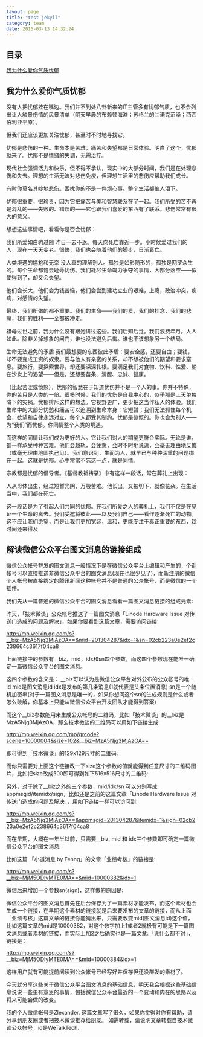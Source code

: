 ```yaml
---
layout: page
title: "test jekyll"
category: team
date: 2015-03-13 14:32:24
---
```



## 目录

[我为什么爱你气质忧郁](#我为什么爱你气质忧郁)

## 我为什么爱你气质忧郁
没有人把忧郁挂在嘴边。我们并不到处八卦新来的IT主管多有忧郁气质，也不会列出让人触景伤情的风景清单（阴天早晨的布赖顿海滩；苏格兰的兰诺克沼泽；西西伯利亚平原）。

但我们还应该更加关注忧郁，甚至时不时地寻找它。

忧郁是悲伤的一种。生命本是苦难，痛苦和失望都是日常体验。明白了这个，忧郁就来了。忧郁不是情绪的失调，无需治疗。

现代社会强调活力和快乐，但不得不承认，现实中的大部分时间，我们是在处理悲伤和失去。理想的生活无法对悲伤免疫，但理想生活里的悲伤应帮助我们成长。

有时你莫名其妙地悲伤。困扰你的不是一件烦心事。整个生活都催人泪下。

忧郁很重要，很珍贵，因为它把痛苦与美和智慧联系在了一起。我们所受的苦不再是混乱的——失败的、错误的——它也跟我们喜爱的东西有了联系。悲伤常常有很大的意义。

想想这些事情吧，看看你是否会忧郁：

我们所爱如白驹过隙
昨日一去不返。每天向死亡靠近一步。小时候爱过我们的人，现在一天天变老。很快，我们也会随着他们的脚步，日渐衰亡。

人类境遇的尴尬和无奈
没人真的理解别人。孤独是如影随形的，孤独是网罗众生的。每个生命都饱尝耻辱忧伤。我们耗尽生命竭力争夺的事情，大部分落空——假使得到了，却又会失望。

他们会长大，他们会为钱苦恼，他们会尝到建功立业的艰难，上瘾，政治冲突，疾病，对感情的失望。

最终，我们所做的都不重要。我们的生命——我们的爱，我们的挂念，我们的悲痛，我们的胜利——全都被冲走。

祖母过世之前，我为什么没有跟她讲过这些。我们后知后觉。我们浪费年月。人人如此。除非关掉想象的闸门，谁也没法避免后悔。谁也不该想象另一个结局。

生命无法避免的矛盾
我们最想要的东西彼此矛盾：要安全感，还要自由；要钱，却不要变成工资的奴隶。要与他人有亲密的关系，却不想被他们的期望和要求窒息。要旅行，要探索世界，却还要深深扎根。要满足我们对食物、饮料、性爱、躺在沙发上的渴望——但是，还想要苗条、清醒、忠诚、健康。

（比起苦涩或愤怒），忧郁的智慧在于知道忧伤并不是一个人的事。你并不特殊，你的苦只是人类的一份。很多时候，我们的忧伤是自我中心的，似乎那是上天单独降下的灾祸。忧郁排斥这样的想法。它视野更广，更少把这当作私人的体验。我们生命中的大部分忧愁和痛苦可以追溯到生命本身：它短暂；我们无法抓住每个机会，欲望和自律永远对立。每个人都受其制约。忧郁是慷慨的。你也会为别人——为“我们”而忧郁。你同情整个人类的境遇。

而这样的同情让我们成为更好的人。它让我们对人的期望更符合实际。无论是谁，都一样承受种种苦难。他们会越轨，会疲惫，会时不时地说谎，会毫无理由地反悔（或毫无理由地固执己见）。我们意识到，生而为人，就早已与种种深重的问题绑在一起。这就是忧郁。心中常常不忘这一点，就是同情。

宗教都是忧郁的倡导者。《基督教祈祷录》中有这样一段话，常在葬礼上出现：

人从母体出生，经过短暂光阴，万般苦难。他长出，又被切下，就像花朵。在生活当中，我们都在死亡。

这一段话是为了引起人们共同的忧郁。在我们所爱之人的葬礼上，我们不仅是在见证一个生命的离去。我们受邀将彼此——以及我们自己——看作逐渐死亡的动物。这不应让我们绝望，而是让我们更加宽容，温和，更能专注于真正重要的东西，趁时间还来得及

## 解读微信公众平台图文消息的链接组成
微信公众帐号群发的图文消息一般情况下是在微信公众平台上编辑和产生的，个别帐号可以直接推送非微信公众平台的图文消息(现在也很少见了)，而新注册的微信个人帐号被直接绑定的腾讯新闻这种帐号并不是普通的公众帐号，而是微信的一个插件。

我们先从一篇普通的微信公众平台的图文消息看看一篇图文消息链接的组成元素:

昨天，「技术微谈」公众帐号推送了一篇图文消息「Linode Hardware Issue 对传送门造成的问题及解决」，如果你要看到这篇文章，需要访问链接:

http://mp.weixin.qq.com/s?__biz=MzA5Njg3MjAzOA==&mid=201304287&idx=1&sn=02cb223a0e2ef2c238664c3617f04ca8

上面链接中的参数有__biz，mid，idx和sn四个参数，而这四个参数现在能唯一确定一篇微信公众平台的图文消息。

这四个参数的含义是：
__biz可以认为是微信公众平台对外公布的公众帐号的唯一id
mid是图文消息id
idx是发布的第几条消息(1就代表是头条位置消息)
sn是一个随机加密串(对于一篇图文消息是唯一的，如果你想问这个sn的生成规则是什么或者怎么破解，你基本上只能从微信公众平台开发团队才能得到答案)

而这个__biz参数能用来生成公众帐号的二维码，比如「技术微谈」的__biz是MzA5Njg3MjAzOA，那么技术微谈的二维码可以用如下链接生成:

http://mp.weixin.qq.com/mp/qrcode?scene=10000004&size=102&__biz=MzA5Njg3MjAzOA==

即可得到「技术微谈」的129x129尺寸的二维码:


而你只需要对上面这个链接改一下size这个参数的值就能得到任意尺寸的二维码图片，比如把size改成500即可得到如下516x516尺寸的二维码:


另外，对于除了__biz之外的三个参数，mid/idx/sn 可以分别写成 appmsgid/itemidx/sign，比如还是之前的这篇文章「Linode Hardware Issue 对传送门造成的问题及解决」，用如下链接一样可以访问到:

http://mp.weixin.qq.com/s?__biz=MzA5Njg3MjAzOA==&appmsgid=201304287&itemidx=1&sign=02cb223a0e2ef2c238664c3617f04ca8

而在早期，大概在一年半以前，只需要__biz, mid 和 idx三个参数即可确定一篇微信公众平台的图文消息:

比如这篇 「小道消息 by Fenng」的文章「业绩考核」的链接是:

http://mp.weixin.qq.com/s?__biz=MjM5ODIyMTE0MA==&mid=10000382&idx=1

微信后来增加一个参数sn(sign)，这样做的原因是:

微信公众平台的图文消息首先在后台保存为了一篇素材才能发布，而这个素材也会生成一个链接，在早期这个素材的链接就是后来要发布的文章的链接，而从上面「业绩考核」这篇文章的链接你能猜出来，只需要改变mid(图文消息id)这个值，比如这篇文章的mid是10000382，对这个数字加上1或者2就极有可能是下一篇图文消息或者素材的链接，而实际上加2之后确实也是一篇文章:「说什么都不对」，链接是：

http://mp.weixin.qq.com/s?__biz=MjM5ODIyMTE0MA==&mid=10000384&idx=1

这样用户就有可能提前阅读到公众帐号已经写好并保存但还没群发的素材了。

今天就分享这些关于微信公众平台图文消息的基础信息，明天我会根据这些基础信息说说一些更有意思的事情，包括微信公众平台最近的一个变动和内在的思路以及将来可能会做的改变。


我的个人微信帐号是Zlexander.
这篇文章写了很久，如果你觉得对你有帮助，请分享到朋友圈或者把技术微谈推荐给朋友。
如需转载，请说明文章转载自技术微谈公众帐号，id是WeTalkTech.